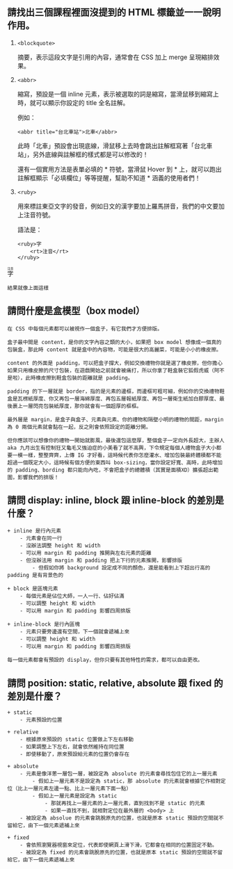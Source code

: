 ## 請找出三個課程裡面沒提到的 HTML 標籤並一一說明作用。

1. `<blockquote>`  
    
    摘要，表示這段文字是引用的內容，通常會在 CSS 加上 merge 呈現縮排效果。  
      
2. `<abbr>`  
     
    縮寫，預設是一個 inline 元素，表示被選取的詞是縮寫，當滑鼠移到縮寫上時，就可以顯示你設定的 title 全名註解。  
      
    例如：
    
    `<abbr title="台北車站">北車</abbr>`
       
    此時「北車」預設會出現底線，滑鼠移上去時會跳出註解框寫著「台北車站」，另外底線與註解框的樣式都是可以修改的！
       
    還有一個實用方法是表單必填的 \* 符號，當滑鼠 Hover 到 \* 上，就可以跑出註解框顯示「必填欄位」等等提醒，幫助不知道 * 涵義的使用者們！  
            
3. `<ruby>`  
      
    用來標註東亞文字的發音，例如日文的漢字要加上羅馬拼音，我們的中文要加上注音符號。  
      
    語法是：  
    
    ```
    <ruby>字
        <rt>注音</rt>
    </ruby>
    ```
<ruby>字
    <rt>注音</rt>
</ruby>
      
    結果就像上面這樣
    
## 請問什麼是盒模型（box model）
    
    在 CSS 中每個元素都可以被視作一個盒子，有它我們才方便排版。  
      
    盒子最中間是 content，是你的文字內容之類的大小，如果把 box model 想像成一個真的包裝盒，那此時 content 就是盒中的內容物，可能是很大的高麗菜，可能是小小的橡皮擦。
      
    content 的外面是 padding，可以把盒子撐大，例如交換禮物你就是選了橡皮擦，但你擔心如果只用橡皮擦的尺寸包裝，在遊戲開始之前就會被痛打，所以你拿了鞋盒裝它狐假虎威（阿不是啦），此時橡皮擦到鞋盒包裝的距離就是 padding。  
      
    padding 的下一層就是 border，指的是元素的邊框，而邊框可粗可細，例如你的交換禮物鞋盒是瓦楞紙厚度、你又再包一層海綿厚度、再包五層報紙厚度、再包一層衛生紙加白膠厚度、最後裹上一層閃亮包裝紙厚度，那你就會有一個超厚的框框。
      
    最外層是 margin，是盒子與盒子、元素與元素、你的禮物和隔壁小明的禮物的間距，margin 為 0 兩個元素就會黏在一起，反之則會依照設定的距離分開。
      
    但你應該可以想像你的禮物一開始就膨風，最後還包這麼厚，整個盒子一定向外長超大，主辦人 aka 九月出生有控制狂又龜毛又強迫症的小美看了就不高興，下令規定每個人禮物盒子大小都要一模一樣，整整齊齊，上傳 IG 才好看，這時候代表你怎麼灌水、增加包裝最終體積都不能超過一個既定大小，這時候有個方便的東西叫 box-sizing，當你設定好寬、高時，此時增加的 padding、bording 都只能向內吃，不會把盒子的總體積（其實是面積XD）擴張超出範圍，影響我們的排版！

## 請問 display: inline, block 跟 inline-block 的差別是什麼？
      
    + inline 是行內元素
        - 元素會在同一行
        - 沒辦法調整 height 和 width
        - 可以用 margin 和 padding 推開與左右元素的距離
        - 但沒辦法用 margin 和 padding 把上下行的元素推開，影響排版
            - 但假如你將 background 設定成不同的顏色，還是能看到上下超出行高的 padding 是有背景色的
        
    + block 是區塊元素
        - 每個元素是佔位大師，一人一行、佔好佔滿
        - 可以調整 height 和 width
        - 可以用 margin 和 padding 影響四周排版
        
    + inline-block 是行內區塊
        - 元素只要旁邊還有空間，下一個就會遞補上來
        - 可以調整 height 和 width
        - 可以用 margin 和 padding 影響四周排版

    每一個元素都會有預設的 display，但你只要有其他特性的需求，都可以自由更改。

## 請問 position: static, relative, absolute 跟 fixed 的差別是什麼？

    + static
        - 元素預設的位置
    
    + relative
        - 根據原來預設的 static 位置做上下左右移動
        - 如果調整上下左右，就會依然維持在同位置
        - 即使移動了，原來預設給元素的位置仍會存在
    
    + absolute
        - 元素是像洋蔥一層包一層，被設定為 absolute 的元素會尋找包住它的上一層元素
            - 假如上一層元素不是設定為 static，那 absolute 的元素就會根據它作相對定位（比上一層元素左邊一點、比上一層元素下面一點）
            - 假如上一層元素是設定為 static
                - 那就再找上一層元素的上一層元素，直到找到不是 static 的元素
                - 如果一直找不到，就相對定位在最外層的 <body> 上
        - 被設定為 absolue 的元素會跳脫原先的位置，也就是原本 static 預設的空間就不留給它，由下一個元素遞補上來
    
    + fixed
        - 會依照瀏覽器視窗來定位，代表即使網頁上滑下滑，它都會在相同的位置固定不動。
        - 被設定為 fixed 的元素會跳脫原先的位置，也就是原本 static 預設的空間就不留給它，由下一個元素遞補上來